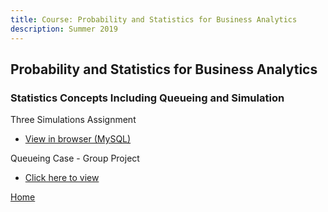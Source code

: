 ```yaml
---
title: Course: Probability and Statistics for Business Analytics
description: Summer 2019
---
```


## Probability and Statistics for Business Analytics
### Statistics Concepts Including Queueing and Simulation

Three Simulations Assignment
- [View in browser (MySQL)](BankingQueries.sql)

Queueing Case - Group Project
- [Click here to view](DBMVFinalGroupProject.twbx)

[Home](https://cherylngo.github.io/)
